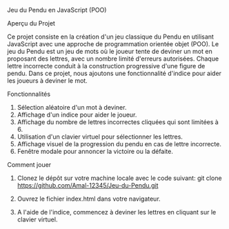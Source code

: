 Jeu du Pendu en JavaScript (POO)

Aperçu du Projet

Ce projet consiste en la création d'un jeu classique du Pendu en utilisant JavaScript avec une approche de programmation orientée objet (POO). Le jeu du Pendu est un jeu de mots où le joueur tente de deviner un mot en proposant des lettres, avec un nombre limité d'erreurs autorisées. Chaque lettre incorrecte conduit à la construction progressive d'une figure de pendu. Dans ce projet, nous ajoutons une fonctionnalité d'indice pour aider les joueurs à deviner le mot.


Fonctionnalités

1. Sélection aléatoire d'un mot à deviner.
2. Affichage d'un indice pour aider le joueur.
3. Affichage du nombre de lettres incorrectes cliquées qui sont limitées à 6.
4. Utilisation d'un clavier virtuel pour sélectionner les lettres.
5. Affichage visuel de la progression du pendu en cas de lettre incorrecte.
6. Fenêtre modale pour annoncer la victoire ou la défaite.


Comment jouer

1. Clonez le dépôt sur votre machine locale avec le code suivant:
git clone https://github.com/Amal-12345/Jeu-du-Pendu.git

2. Ouvrez le fichier index.html dans votre navigateur.

3. A l'aide de l'indice, commencez à deviner les lettres en cliquant sur le clavier virtuel.
